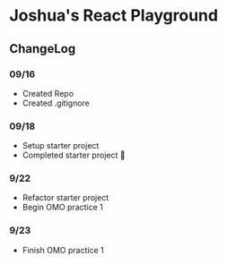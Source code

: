 # Joshua's React Playground

## ChangeLog

### 09/16
- Created Repo
- Created .gitignore
### 09/18
- Setup starter project
- Completed starter project 🥳

### 9/22
- Refactor starter project
- Begin OMO practice 1

### 9/23
- Finish OMO practice 1